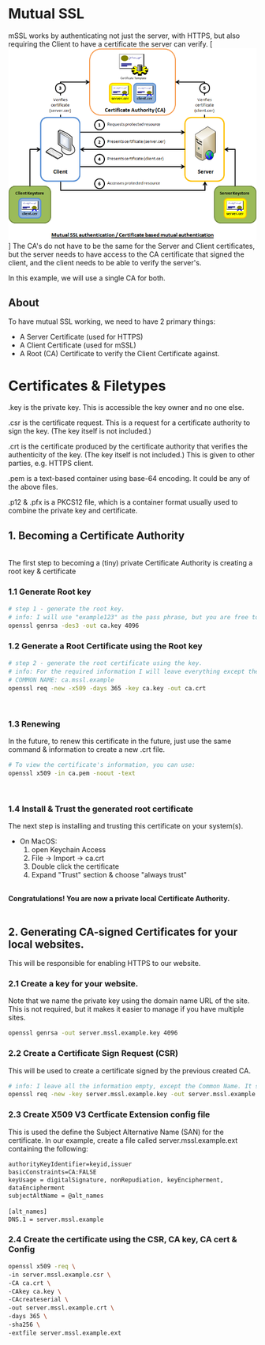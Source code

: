 # Mutual SSL
mSSL works by authenticating not just the server, with HTTPS, but also requiring the Client to have a certificate the server can verify. 
[![Diagram](./img/diagram.png)]
The CA's do not have to be the same for the Server and Client certificates, but the server needs to have access to the CA certificate that signed the client, and the client needs to be able to verify the server's.

In this example, we will use a single CA for both.
## About
To have mutual SSL working, we need to have 2 primary things: 
- A Server Certificate (used for HTTPS)
- A Client Certificate (used for mSSL)
- A Root (CA) Certificate to verify the Client Certificate against.

# Certificates & Filetypes
.key is the private key. This is accessible the key owner and no one else.

.csr is the certificate request. This is a request for a certificate authority to sign the key. (The key itself is not included.)

.crt is the certificate produced by the certificate authority that verifies the authenticity of the key. (The key itself is not included.) This is given to other parties, e.g. HTTPS client.

.pem is a text-based container using base-64 encoding. It could be any of the above files.

.p12 & .pfx is a PKCS12 file, which is a container format usually used to combine the private key and certificate.

## 1. Becoming a Certificate Authority
<br>
The first step to becoming a (tiny) private Certificate Authority is creating a root key & certificate

### 1.1 Generate Root key
```sh
# step 1 - generate the root key. 
# info: I will use "example123" as the pass phrase, but you are free to choose your own. Just make sure to remember it.
openssl genrsa -des3 -out ca.key 4096
```
### 1.2 Generate a Root Certificate using the Root key
```sh
# step 2 - generate the root certificate using the key.
# info: For the required information I will leave everything except the Common Name empty. The Common Name is the "domain", and it'll be used to easily find the certificate in KeyChain Access.
# COMMON NAME: ca.mssl.example 
openssl req -new -x509 -days 365 -key ca.key -out ca.crt
```
<br>

### 1.3 Renewing
In the future, to renew this certificate in the future, just use the same command & information to create a new .crt file.
```sh
# To view the certificate's information, you can use: 
openssl x509 -in ca.pem -noout -text
```
<br>

### 1.4 Install & Trust the generated root certificate
The next step is installing and trusting this certificate on your system(s). 
* On MacOS: 
    1. open Keychain Access
    2. File -> Import -> ca.crt
    3. Double click the certificate
    4. Expand "Trust" section & choose "always trust"<br><br>

**Congratulations! You are now a private local Certificate Authority.**
<br><br>

## 2. Generating CA-signed Certificates for your local websites.
This will be responsible for enabling HTTPS to our website. 
### 2.1 Create a key for your website.
Note that we name the private key using the domain name URL of the site. This is not required, but it makes it easier to manage if you have multiple sites.
```sh
openssl genrsa -out server.mssl.example.key 4096
```

### 2.2 Create a Certificate Sign Request (CSR)
This will be used to create a certificate signed by the previous created CA. 
```sh
# info: I leave all the information empty, except the Common Name. It should atch the domain of the website. In this case "server.mssl.example". For the challenge, I will once again use "example123"
openssl req -new -key server.mssl.example.key -out server.mssl.example.csr
```

### 2.3 Create X509 V3 Certficate Extension config file
This is used the define the Subject Alternative Name (SAN) for the certificate. In our example, create a file called server.mssl.example.ext containing the following:
```text
authorityKeyIdentifier=keyid,issuer
basicConstraints=CA:FALSE
keyUsage = digitalSignature, nonRepudiation, keyEncipherment, dataEncipherment
subjectAltName = @alt_names

[alt_names]
DNS.1 = server.mssl.example
```

### 2.4 Create the certificate using the CSR, CA key, CA cert & Config
```sh
openssl x509 -req \
-in server.mssl.example.csr \
-CA ca.crt \
-CAkey ca.key \
-CAcreateserial \
-out server.mssl.example.crt \
-days 365 \
-sha256 \
-extfile server.mssl.example.ext
```